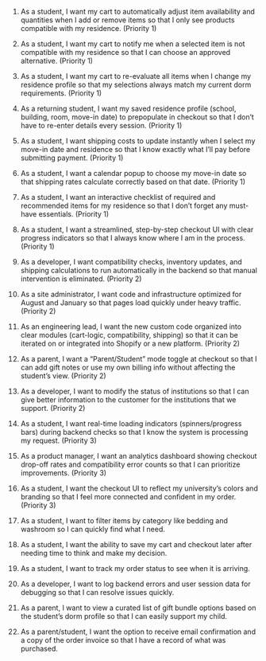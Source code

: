 1. As a student, I want my cart to automatically adjust item availability and quantities when I add or remove items so that I only see products compatible with my residence. (Priority 1)

2. As a student, I want my cart to notify me when a selected item is not compatible with my residence so that I can choose an approved alternative. (Priority 1)

3. As a student, I want my cart to re-evaluate all items when I change my residence profile so that my selections always match my current dorm requirements. (Priority 1)

4. As a returning student, I want my saved residence profile (school, building, room, move-in date) to prepopulate in checkout so that I don’t have to re-enter details every session. (Priority 1)

5. As a student, I want shipping costs to update instantly when I select my move-in date and residence so that I know exactly what I’ll pay before submitting payment. (Priority 1)

6. As a student, I want a calendar popup to choose my move-in date so that shipping rates calculate correctly based on that date. (Priority 1)

7. As a student, I want an interactive checklist of required and recommended items for my residence so that I don’t forget any must-have essentials. (Priority 1)

8. As a student, I want a streamlined, step-by-step checkout UI with clear progress indicators so that I always know where I am in the process. (Priority 1)

9. As a developer, I want compatibility checks, inventory updates, and shipping calculations to run automatically in the backend so that manual intervention is eliminated. (Priority 2)

10. As a site administrator, I want code and infrastructure optimized for August and January so that pages load quickly under heavy traffic. (Priority 2)

11. As an engineering lead, I want the new custom code organized into clear modules (cart-logic, compatibility, shipping) so that it can be iterated on or integrated into Shopify or a new platform. (Priority 2)

12. As a parent, I want a “Parent/Student” mode toggle at checkout so that I can add gift notes or use my own billing info without affecting the student’s view. (Priority 2)

13. As a developer, I want to modify the status of institutions so that I can give better information to the customer for the institutions that we support. (Priority 2)

14. As a student, I want real-time loading indicators (spinners/progress bars) during backend checks so that I know the system is processing my request. (Priority 3)

15. As a product manager, I want an analytics dashboard showing checkout drop-off rates and compatibility error counts so that I can prioritize improvements. (Priority 3)

16. As a student, I want the checkout UI to reflect my university’s colors and branding so that I feel more connected and confident in my order. (Priority 3)

17. As a student, I want to filter items by category like bedding and washroom so I can quickly find what I need.

18. As a student, I want the ability to save my cart and checkout later after needing time to think and make my decision. 

19. As a student, I want to track my order status to see when it is arriving. 

20. As a developer, I want to log backend errors and user session data for debugging so that I can resolve issues quickly. 

21. As a parent, I want to view a curated list of gift bundle options based on the student’s dorm profile so that I can easily support my child.

22.  As a parent/student, I want the option to receive email confirmation and a copy of the order invoice so that I have a record of what was purchased.

